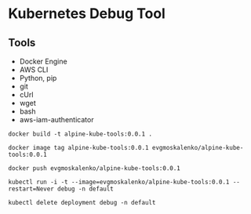 # Kubernetes Debug Tool

## Tools

* Docker Engine
* AWS CLI
* Python, pip
* git
* cUrl
* wget
* bash
* aws-iam-authenticator

```docker
docker build -t alpine-kube-tools:0.0.1 .

docker image tag alpine-kube-tools:0.0.1 evgmoskalenko/alpine-kube-tools:0.0.1

docker push evgmoskalenko/alpine-kube-tools:0.0.1
```

```kubernetes helm
kubectl run -i -t --image=evgmoskalenko/alpine-kube-tools:0.0.1 --restart=Never debug -n default

kubectl delete deployment debug -n default
```